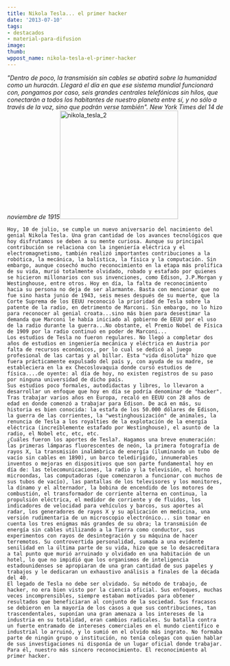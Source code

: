 ```yaml
---
title: Nikola Tesla... el primer hacker
date: '2013-07-10'
tags:
- destacados
- material-para-difusion
image: 
thumb: 
wppost_name: nikola-tesla-el-primer-hacker
---
```


<em>"Dentro de poco, la transmisión sin cables se abatirá sobre la humanidad como un huracán. Llegará el día en que ese sistema mundial funcionará con, pongamos por caso, seis grandes centrales telefónicas sin hilos, que conectarán a todos los habitantes de nuestro planeta entre sí, y no sólo a través de la voz, sino que podrán verse también".
			New York Times del 14 de noviembre de 1915</em><a href="http://partidopirata.com.ar/wp-content/uploads/2013/07/nikola_tesla_2.jpg"><img src="http://partidopirata.com.ar/wp-content/uploads/2013/07/nikola_tesla_2.jpg" alt="nikola_tesla_2" width="275" height="253" class="alignnone size-full wp-image-9182" /></a>

	Hoy, 10 de julio, se cumple un nuevo aniversario del nacimiento del genial Nikola Tesla. Una gran cantidad de los avances tecnológicos que hoy disfrutamos se deben a su mente curiosa. Aunque su principal contribución se relaciona con la ingeniería eléctrica y el electromagnetismo, también realizó importantes contribuciones a la robótica, la mecánica, la balística, la física y la computación. Sin embargo, aunque cosechó mucho reconocimiento en la etapa más prolífica de su vida, murió totalmente olvidado, robado y estafado por quienes se hicieron millonarios con sus invenciones, como Edison, J.P.Morgan y Westinghouse, entre otros. Hoy en día, la falta de reconocimiento hacia su persona no deja de ser alarmante. Basta con mencionar que no fue sino hasta junio de 1943, seis meses después de su muerte, que la Corte Suprema de los EEUU reconoció la prioridad de Tesla sobre la patente de la radio, en detrimento de Marconi. Sin embargo, no lo hizo para reconocer al genial croata...sino más bien para desestimar la demanda que Marconi le había iniciado al gobierno de EEUU por el uso de la radio durante la guerra...No obstante, el Premio Nobel de Física de 1909 por la radio continuó en poder de Marconi...
	Los estudios de Tesla no fueron regulares. No llegó a completar dos años de estudios en ingeniería mecánica y eléctrica en Austria por falta de recursos económicos, por lo cual se dedicó al juego profesional de las cartas y al billar. Esta "vida disoluta" hizo que fuera prácticamente expulsado del país y, con ayuda de su madre, se estableciera en la ex Checoslovaquia donde cursó estudios de física....de oyente: al día de hoy, no existen registros de su paso por ninguna universidad de dicho país.
	Sus estudios poco formales, autodidactas y libres, lo llevaron a desarrollar un enfoque que hoy en día se podría denominar de "hacker". Tras trabajar varios años en Europa, recaló en EEUU con 28 años de edad en donde comenzó a trabajar para Edison. De acá en más, su historia es bien conocida: la estafa de los 50.000 dólares de Edison, la guerra de las corrientes, la "westinghousización" de animales, la renuncia de Tesla a los royalties de la explotación de la energía eléctrica (increíblemente estafado por Westinghouse), el asunto de la radio, el Nobel etc, etc, etc.
	¿Cuáles fueron los aportes de Tesla?. Hagamos una breve enumeración: las primeras lámparas fluorescentes de neón, la primera fotografía de rayos X, la transmisión inalámbrica de energía (iluminando un tubo de vacío sin cables en 1890), un barco teledirigido, innumerables inventos o mejoras en dispositivos que son parte fundamental hoy en día de: las telecomunicaciones, la radio y la televisión, el horno microondas, las computadoras (que comenzaron a funcionar con muchos de sus tubos de vacío), las pantallas de los televisores y los monitores, la dínamo y el alternador, la bobina de encendido de los motores de combustión, el transformador de corriente alterna en continua, la propulsión eléctrica, el medidor de corriente y de fluidos, los indicadores de velocidad para vehículos y barcos, sus aportes al radar, los generadores de rayos X y su aplicación en medicina, una versión rudimentaria de un microscopio electrónico... sin tomar en cuenta los tres enigmas más grandes de su obra; la transmisión de energía sin cables utilizando a la Tierra como conductor, sus experimentos con rayos de desintegración y su máquina de hacer terremotos. Su controvertida personalidad, sumada a una evidente senilidad en la última parte de su vida, hizo que se lo desacreditara a tal punto que murió arruinado y olvidado en una habitación de un hotel, lo que no impidió que los organismos de inteligencia estadounidenses se apropiaran de una gran cantidad de sus papeles y trabajos y le dedicaran un exhaustivo análisis a finales de la década del 40.
	El legado de Tesla no debe ser olvidado. Su método de trabajo, de hacker, no era bien visto por la ciencia oficial. Sus enfoques, muchas veces incomprensibles, siempre estaban motivados para obtener resultados que beneficiaran al conjunto de la sociedad. Sus fracasos se debieron en la mayoría de los casos a que sus contribuciones, tan trascendentales, suponían una gran amenaza a los intereses de la industria en su totalidad, eran cambios radicales. Su batalla contra un fuerte entramado de intereses comerciales en el mundo científico e industrial lo arruinó, y lo sumió en el olvido más ingrato. No formaba parte de ningún grupo o institución, no tenía colegas con quien hablar de sus investigaciones ni disponía de un lugar oficial donde trabajar. Para él, nuestro más sincero reconocimiento. El reconocimiento al primer hacker.
